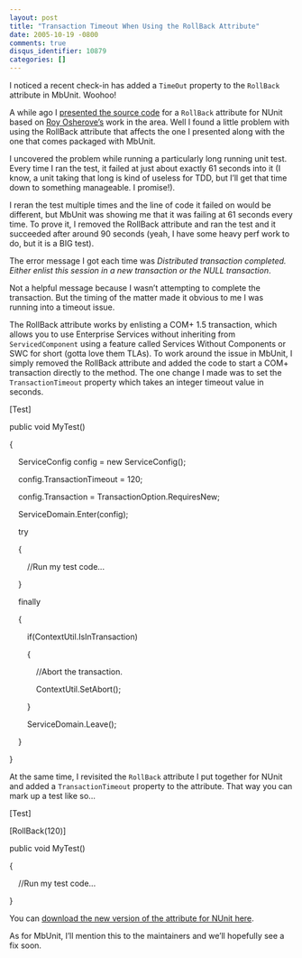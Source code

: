 ```yaml
---
layout: post
title: "Transaction Timeout When Using the RollBack Attribute"
date: 2005-10-19 -0800
comments: true
disqus_identifier: 10879
categories: []
---
```

I noticed a recent check-in has added a `TimeOut` property to the
`RollBack` attribute in MbUnit. Woohoo!

A while ago I [presented the source
code](http://haacked.com/archive/2005/06/10/4580.aspx) for a `RollBack`
attribute for NUnit based on [Roy
Osherove’s](http://weblogs.asp.net/rosherove/) work in the area. Well I
found a little problem with using the RollBack attribute that affects
the one I presented along with the one that comes packaged with MbUnit.

I uncovered the problem while running a particularly long running unit
test. Every time I ran the test, it failed at just about exactly 61
seconds into it (I know, a unit taking that long is kind of useless for
TDD, but I’ll get that time down to something manageable. I promise!).

I reran the test multiple times and the line of code it failed on would
be different, but MbUnit was showing me that it was failing at 61
seconds every time. To prove it, I removed the RollBack attribute and
ran the test and it succeeded after around 90 seconds (yeah, I have some
heavy perf work to do, but it is a BIG test).

The error message I got each time was *Distributed transaction
completed. Either enlist this session in a new transaction or the NULL
transaction*.

Not a helpful message because I wasn’t attempting to complete the
transaction. But the timing of the matter made it obvious to me I was
running into a timeout issue.

The RollBack attribute works by enlisting a COM+ 1.5 transaction, which
allows you to use Enterprise Services without inheriting from
`ServicedComponent` using a feature called Services Without Components
or SWC for short (gotta love them TLAs). To work around the issue in
MbUnit, I simply removed the RollBack attribute and added the code to
start a COM+ transaction directly to the method. The one change I made
was to set the `TransactionTimeout` property which takes an integer
timeout value in seconds.

[Test]

public void MyTest()

{

    ServiceConfig config = new ServiceConfig();

    config.TransactionTimeout = 120;

    config.Transaction = TransactionOption.RequiresNew;

    ServiceDomain.Enter(config);

    try

    {

        //Run my test code...

    }

    finally

    {

        if(ContextUtil.IsInTransaction)

        {

            //Abort the transaction.

            ContextUtil.SetAbort();

        }

        ServiceDomain.Leave();

    }

}

At the same time, I revisited the `RollBack` attribute I put together
for NUnit and added a `TransactionTimeout` property to the attribute.
That way you can mark up a test like so...

[Test]

[RollBack(120)]

public void MyTest()

{

    //Run my test code...

}

You can [download the new version of the attribute for NUnit
here](http://haacked.com/code/RollbackAttribute.zip).

As for MbUnit, I’ll mention this to the maintainers and we’ll hopefully
see a fix soon.

